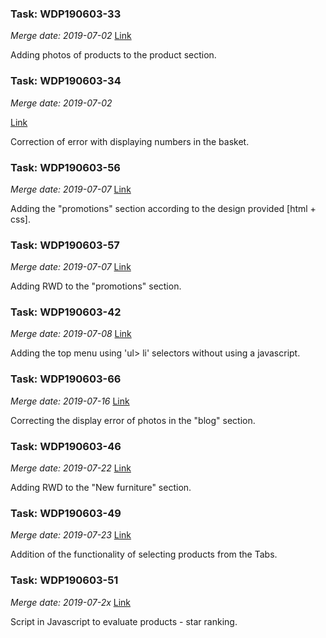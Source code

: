 ### Task: **WDP190603-33**

_Merge date:_ *2019-07-02*
[Link](https://projects.kodilla.com/browse/WDP190603-33)

Adding photos of products to the product section.

### Task: **WDP190603-34**

_Merge date:_ _2019-07-02_

[Link](https://projects.kodilla.com/browse/WDP190603-34)

Correction of error with displaying numbers in the basket.

### Task: **WDP190603-56**

_Merge date:_ *2019-07-07*
[Link](https://projects.kodilla.com/browse/WDP190603-56)

Adding the "promotions" section according to the design provided [html + css].

### Task: **WDP190603-57**

_Merge date:_ *2019-07-07*
[Link](https://projects.kodilla.com/browse/WDP190603-57)

Adding RWD to the "promotions" section.

### Task: **WDP190603-42**

_Merge date:_ *2019-07-08*
[Link](https://projects.kodilla.com/browse/WDP190603-42)

Adding the top menu using 'ul> li' selectors without using a javascript.

### Task: **WDP190603-66**

_Merge date:_ *2019-07-16*
[Link](https://projects.kodilla.com/browse/WDP190603-66)

Correcting the display error of photos in the "blog" section.

### Task: **WDP190603-46**

_Merge date:_ *2019-07-22*
[Link](https://projects.kodilla.com/browse/WDP190603-46)

Adding RWD to the "New furniture" section.

### Task: **WDP190603-49**

_Merge date:_ *2019-07-23*
[Link](https://projects.kodilla.com/browse/WDP190603-49)

Addition of the functionality of selecting products from the Tabs.

### Task: **WDP190603-51**

_Merge date:_ *2019-07-2x*
[Link](https://projects.kodilla.com/browse/WDP190603-51)

Script in Javascript to evaluate products - star ranking.
